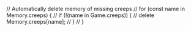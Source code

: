// Automatically delete memory of missing creeps
// for (const name in Memory.creeps) {
// if (!(name in Game.creeps)) {
// delete Memory.creeps[name];
// }
// }
